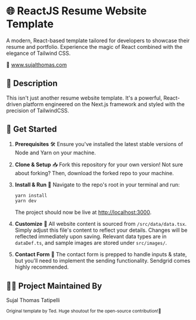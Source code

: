 # 🌐 ReactJS Resume Website Template 

A modern, React-based template tailored for developers to showcase their resume and portfolio. Experience the magic of React combined with the elegance of Tailwind CSS.

🔗 www.sujalthomas.com

## 📖 **Description**
This isn't just another resume website template. It's a powerful, React-driven platform engineered on the Next.js framework and styled with the precision of TailwindCSS. 

## 🚀 **Get Started**

1. **Prerequisites** 🛠
   Ensure you've installed the latest stable versions of Node and Yarn on your machine.

2. **Clone & Setup** 📥 
   Fork this repository for your own version! Not sure about forking? Then, download the forked repo to your machine.

3. **Install & Run** 💼
   Navigate to the repo's root in your terminal and run:
   ```bash
   yarn install
   yarn dev
   ```
   The project should now be live at [http://localhost:3000](http://localhost:3000).

4. **Customize** 🎨
   All website content is sourced from `/src/data/data.tsx`. Simply adjust this file's content to reflect your details. Changes will be reflected immediately upon saving. Relevant data types are in `dataDef.ts`, and sample images are stored under `src/images/`.

5. **Contact Form** 💌
   The contact form is prepped to handle inputs & state, but you'll need to implement the sending functionality. Sendgrid comes highly recommended.

## 👨‍💻 **Project Maintained By** 
Sujal Thomas Tatipelli

<sub>Original template by Ted. Huge shoutout for the open-source contribution!🙌</sub>
